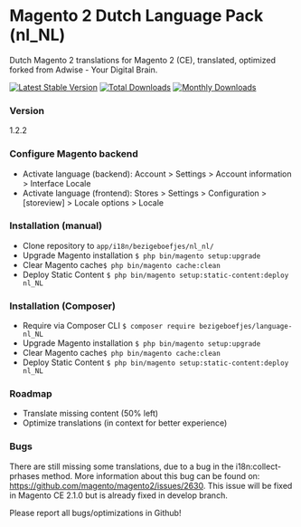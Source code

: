 # Magento 2 Dutch Language Pack (nl_NL)

Dutch Magento 2 translations for Magento 2 (CE), translated, optimized forked from Adwise - Your Digital Brain.

[![Latest Stable Version](https://poser.pugx.org/adwise/language-nl_nl/v/stable)](https://packagist.org/packages/adwise/language-nl_nl) [![Total Downloads](https://poser.pugx.org/adwise/language-nl_nl/downloads)](https://packagist.org/packages/adwise/language-nl_nl) [![Monthly Downloads](https://poser.pugx.org/adwise/language-nl_nl/d/monthly)](https://packagist.org/packages/adwise/language-nl_nl)

### Version
1.2.2

### Configure Magento backend
* Activate language (backend): Account > Settings > Account information > Interface Locale
* Activate language (frontend): Stores > Settings > Configuration > [storeview] > Locale options > Locale

### Installation (manual)
* Clone repository to ``app/i18n/bezigeboefjes/nl_nl/`` 
* Upgrade Magento installation ``$ php bin/magento setup:upgrade``
* Clear Magento cache``$ php bin/magento cache:clean``
* Deploy Static Content ``$ php bin/magento setup:static-content:deploy nl_NL``

### Installation (Composer)
* Require via Composer CLI ``$ composer require bezigeboefjes/language-nl_NL``
* Upgrade Magento installation ``$ php bin/magento setup:upgrade``
* Clear Magento cache``$ php bin/magento cache:clean``
* Deploy Static Content ``$ php bin/magento setup:static-content:deploy nl_NL``

### Roadmap
* Translate missing content (50% left)
* Optimize translations (in context for better experience)

### Bugs
There are still missing some translations, due to a bug in the i18n:collect-prhases method. More information about this bug can be found on: https://github.com/magento/magento2/issues/2630. This issue will be fixed in Magento CE 2.1.0 but is already fixed in develop branch.

Please report all bugs/optimizations in Github!

